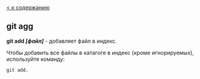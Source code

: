 [< к содержанию](./readme.md)

## git agg

**git add *[файл]*** - добавляет файл в индекс.

Чтобы добавить все файлы в катагоге в индекс (кроме игнорируемых), используйте команду: 

````bash=
git add.
````
